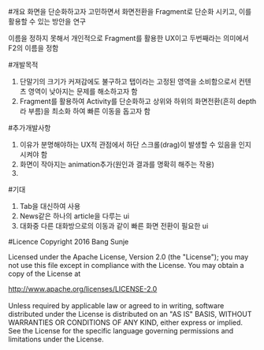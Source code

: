 #개요
화면을 단순화하고자 고민하면서 화면전환을 Fragment로 단순화 시키고, 이를 활용할 수 있는 방안을 연구

이름을 정하지 못해서 개인적으로 Fragment를 활용한 UX이고 두번째라는 의미에서 F2의 이름을 정함

#개발목적
1. 단말기의 크기가 커져감에도 불구하고 탭이라는 고정된 영역을 소비함으로서 컨텐츠 영역이 낮아지는 문제를 해소하고자 함
2. Fragment를 활용하여 Activity를 단순화하고 상위와 하위의 화면전환(흔히 depth라 부름)을 최소화 하여 빠른 이동을 돕고자 함

#추가개발사항
1. 이유가 분명해야하는 UX적 관점에서 하단 스크롤(drag)이 발생할 수 있음을 인지시켜야 함
2. 화면이 작아지는 animation추가(원인과 결과를 명확히 해주는 작용)
3.

#기대
1. Tab을 대신하여 사용
2. News같은 하나의 article을 다루는 ui
3. 대화중 다른 대화방으로의 이동과 같이 빠른 화면 전환이 필요한 ui

#Licence
Copyright 2016 Bang Sunje

Licensed under the Apache License, Version 2.0 (the "License"); you may not use this file except in compliance with the License. You may obtain a copy of the License at

   http://www.apache.org/licenses/LICENSE-2.0
</br>   
Unless required by applicable law or agreed to in writing, software distributed under the License is distributed on an "AS IS" BASIS, WITHOUT WARRANTIES OR CONDITIONS OF ANY KIND, either express or implied. See the License for the specific language governing permissions and limitations under the License.
